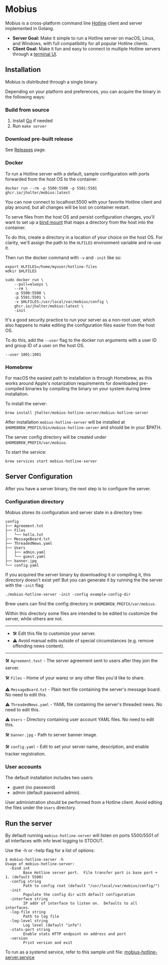 <!--<picture>
  <source media="(prefers-color-scheme: dark)" srcset="dark_logo.png">
  <source media="(prefers-color-scheme: light)" srcset="light_logo.png">
  <img src="dark_logo.png" alt="Mobius Logo">
</picture>
-->

# Mobius

Mobius is a cross-platform command line [Hotline](https://en.wikipedia.org/wiki/Hotline_Communications) client and server implemented in Golang.

- **Server Goal:** Make it simple to run a Hotline server on macOS, Linux, and Windows, with full compatibility for all popular Hotline clients.
- **Client Goal:** Make it fun and easy to connect to multiple Hotline servers through a [terminal UI](https://github.com/jhalter/mobius/wiki/Mobius-Client-Screenshot-Gallery).


## Installation

Mobius is distributed through a single binary.

Depending on your platform and preferences, you can acquire the binary in the following ways:

### Build from source

1. Install [Go](https://go.dev) if needed
2. Run `make server`

### Download pre-built release

See [Releases](https://github.com/jhalter/mobius/releases) page.


### Docker

To run a Hotline server with a default, sample configuration with ports forwarded from the host OS to the container:

	docker run --rm -p 5500:5500 -p 5501:5501 ghcr.io/jhalter/mobius:latest

You can now connect to localhost:5500 with your favorite Hotline client and play around, but all changes will be lost on container restart.

To serve files from the host OS and persist configuration changes, you'll want to set up a [bind mount](https://docs.docker.com/storage/bind-mounts/) that maps a directory from the host into the container.

To do this, create a directory in a location of your choice on the host OS.  For clarity, we'll assign the path to the `HLFILES` environment variable and re-use it.

Then run the docker command with `-v` and `-init` like so:

```
export HLFILES=/home/myuser/hotline-files
mdkir $HLFILES

sudo docker run \
    --pull=always \
    --rm \
    -p 5500:5500 \
    -p 5501:5501 \
    -v $HLFILES:/usr/local/var/mobius/config \
    ghcr.io/jhalter/mobius:latest \
    -init
```

It's a good security practice to run your server as a non-root user, which also happens to make editing the configuration files easier from the host OS.

To do this, add the `--user` flag to the docker run arguments with a user ID and group ID of a user on the host OS.

`--user 1001:1001`

### Homebrew

For macOS the easiest path to installation is through Homebrew, as this works around Apple's notarization requirements for downloaded pre-compiled binaries by compiling the binary on your system during brew installation.

To install the server:

    brew install jhalter/mobius-hotline-server/mobius-hotline-server

After installation `mobius-hotline-server` will be installed at `$HOMEBREW_PREFIX/bin/mobius-hotline-server` and should be in your $PATH.

The server config directory will be created under `$HOMEBREW_PREFIX/var/mobius`.

To start the service:

`brew services start mobius-hotline-server`


## Server Configuration

After you have a server binary, the next step is to configure the server.

### Configuration directory

Mobius stores its configuration and server state in a directory tree:

```
config
├── Agreement.txt
├── Files
│   └── hello.txt
├── MessageBoard.txt
├── ThreadedNews.yaml
├── Users
│   ├── admin.yaml
│   └── guest.yaml
├── banner.jpg
└── config.yaml
```

If you acquired the server binary by downloading it or compiling it, this directory doesn't exist yet!  But you can generate it by running the the server with the `-init` flag:

`./mobius-hotline-server -init -config example-config-dir`

Brew users can find the config directory in `$HOMEBREW_PREFIX/var/mobius`.

Within this directory some files are intended to be edited to customize the server, while others are not.

--- 

* 🛠️ Edit this file to customize your server.
* ⚠️ Avoid manual edits outside of special circumstances (e.g. remove offending news content).

---

🛠️ `Agreement.text` - The server agreement sent to users after they join the server.

🛠️ `Files` - Home of your warez or any other files you'd like to share.

⚠️ `MessageBoard.txt` - Plain text file containing the server's message board.  No need to edit this.

⚠️ `ThreadedNews.yaml` - YAML file containing the server's threaded news.  No need to edit this.

⚠️ `Users` - Directory containing user account YAML files.  No need to edit this.

🛠️ `banner.jpg` - Path to server banner image.

🛠️ `config.yaml` - Edit to set your server name, description, and enable tracker registration.


### User accounts

The default installation includes two users: 

* guest (no password) 
* admin (default password admin).

User administration should be performed from a Hotline client.  Avoid editing the files under the `Users` directory.

## Run the server

By default running `mobius-hotline-server` will listen on ports 5500/5501 of all interfaces with info level logging to STDOUT.

Use the -h or -help flag for a list of options:

```
$ mobius-hotline-server -h
Usage of mobius-hotline-server:
  -bind int
    	Base Hotline server port.  File transfer port is base port + 1. (default 5500)
  -config string
    	Path to config root (default "/usr/local/var/mobius/config/")
  -init
    	Populate the config dir with default configuration
  -interface string
    	IP addr of interface to listen on.  Defaults to all interfaces.
  -log-file string
    	Path to log file
  -log-level string
    	Log level (default "info")
  -stats-port string
    	Enable stats HTTP endpoint on address and port
  -version
    	Print version and exit
```


To run as a systemd service, refer to this sample unit file: [mobius-hotline-server.service](https://github.com/jhalter/mobius/blob/master/cmd/mobius-hotline-server/mobius-hotline-server.service)

